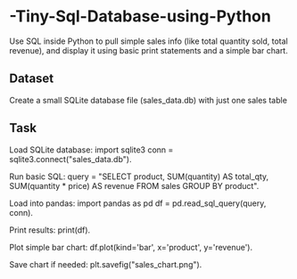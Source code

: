 # -Tiny-Sql-Database-using-Python
Use SQL inside Python to pull simple sales info (like total quantity sold, total revenue), and display it using basic print statements and a simple bar chart.
## Dataset
Create a small SQLite database file (sales_data.db) with just one sales table
## Task
Load SQLite database: import sqlite3 conn = sqlite3.connect("sales_data.db").

Run basic SQL: query = "SELECT product, SUM(quantity) AS total_qty, SUM(quantity * price) AS
revenue FROM sales GROUP BY product".

Load into pandas: import pandas as pd df = pd.read_sql_query(query, conn).

Print results: print(df).

Plot simple bar chart: df.plot(kind='bar', x='product', y='revenue').

Save chart if needed: plt.savefig("sales_chart.png").
